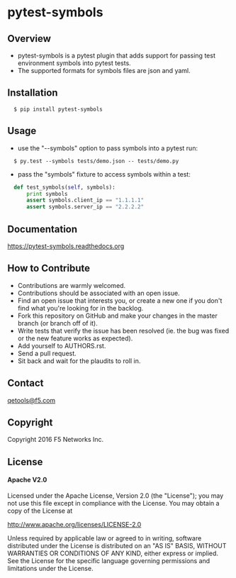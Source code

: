 pytest-symbols
==============


Overview
--------
- pytest-symbols is a pytest plugin that adds support for passing
  test environment symbols into pytest tests.
- The supported formats for symbols files are json and yaml.


Installation
------------
```shell
  $ pip install pytest-symbols
```


Usage
-----
- use the "--symbols" option to pass symbols into a pytest run:

```shell
  $ py.test --symbols tests/demo.json -- tests/demo.py
```


- pass the "symbols" fixture to access symbols within a test:

```python
  def test_symbols(self, symbols):
      print symbols
      assert symbols.client_ip == "1.1.1.1"
      assert symbols.server_ip == "2.2.2.2"
```


Documentation
-------------
https://pytest-symbols.readthedocs.org


How to Contribute
-----------------
- Contributions are warmly welcomed.
- Contributions should be associated with an open issue.
- Find an open issue that interests you, or create a new one if you don't find
  what you're looking for in the backlog.
- Fork this repository on GitHub and make your changes in the master branch
  (or branch off of it).
- Write tests that verify the issue has been resolved (ie. the bug was fixed
  or the new feature works as expected).
- Add yourself to AUTHORS.rst.
- Send a pull request.
- Sit back and wait for the plaudits to roll in.


Contact
-------
qetools@f5.com


Copyright
---------
Copyright 2016 F5 Networks Inc.


License
-------

#### Apache V2.0
Licensed under the Apache License, Version 2.0 (the "License"); you may not use
this file except in compliance with the License. You may obtain a copy of the
License at

http://www.apache.org/licenses/LICENSE-2.0

Unless required by applicable law or agreed to in writing, software
distributed under the License is distributed on an "AS IS" BASIS,
WITHOUT WARRANTIES OR CONDITIONS OF ANY KIND, either express or implied.
See the License for the specific language governing permissions and limitations
under the License.

